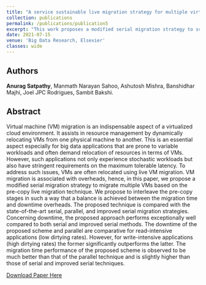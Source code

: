 ```yaml
---
title: "A service sustainable live migration strategy for multiple virtual machines in cloud data centers"
collection: publications
permalink: /publications/publication5
excerpt: "This work proposes a modified serial migration strategy to schedule multiple virtual machines (VMs) migration based on the pre-copy live migration technique aimed at reducing migration overheads in terms of migration time and downtime."
date: 2021-07-15
venue: 'Big Data Research, Elsevier'
classes: wide
---
```

## Authors
 **Anurag Satpathy**, Manmath Narayan Sahoo, Ashutosh Mishra, Banshidhar Majhi, Joel JPC Rodrigues, Sambit Bakshi.

## Abstract
Virtual machine (VM) migration is an indispensable aspect of a virtualized cloud environment. It assists in resource management by dynamically relocating VMs from one physical machine to another. This is an essential aspect especially for big data applications that are prone to variable workloads and often demand relocation of resources in terms of VMs. However, such applications not only experience stochastic workloads but also have stringent requirements on the maximum tolerable latency. To address such issues, VMs are often relocated using live VM migration. VM migration is associated with overheads, hence, in this paper, we propose a modified serial migration strategy to migrate multiple VMs based on the pre-copy live migration technique. We propose to interleave the pre-copy stages in such a way that a balance is achieved between the migration time and downtime overheads. The proposed technique is compared with the state-of-the-art serial, parallel, and improved serial migration strategies. Concerning downtime, the proposed approach performs exceptionally well compared to both serial and improved serial methods. The downtime of the proposed scheme and parallel are comparative for read-intensive applications (low dirtying rates). However, for write-intensive applications (high dirtying rates) the former significantly outperforms the latter. The migration time performance of the proposed scheme is observed to be much better than that of the parallel technique and is slightly higher than those of serial and improved serial techniques.

[Download Paper Here](https://doi.org/10.1016/j.bdr.2021.100213)
